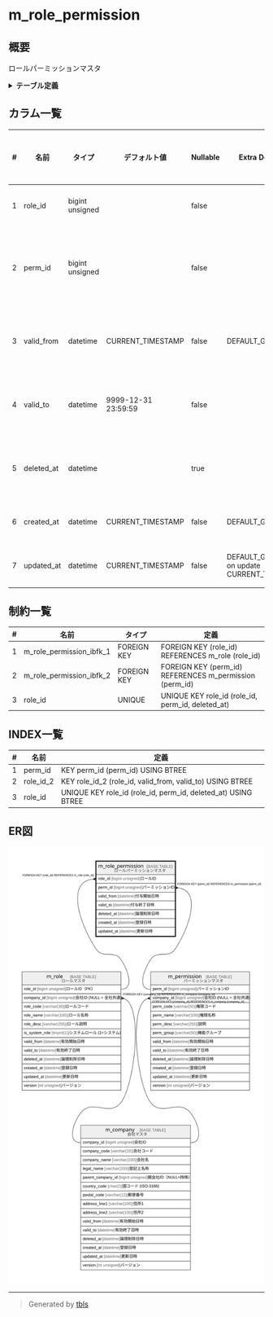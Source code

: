 # m_role_permission

## 概要

ロールパーミッションマスタ

<details>
<summary><strong>テーブル定義</strong></summary>

```sql
CREATE TABLE `m_role_permission` (
  `role_id` bigint unsigned NOT NULL COMMENT 'ロールID',
  `perm_id` bigint unsigned NOT NULL COMMENT 'パーミッションID',
  `valid_from` datetime NOT NULL DEFAULT CURRENT_TIMESTAMP COMMENT '付与開始日時',
  `valid_to` datetime NOT NULL DEFAULT '9999-12-31 23:59:59' COMMENT '付与終了日時',
  `deleted_at` datetime DEFAULT NULL COMMENT '論理削除日時',
  `created_at` datetime NOT NULL DEFAULT CURRENT_TIMESTAMP COMMENT '登録日時',
  `updated_at` datetime NOT NULL DEFAULT CURRENT_TIMESTAMP ON UPDATE CURRENT_TIMESTAMP COMMENT '更新日時',
  UNIQUE KEY `role_id` (`role_id`,`perm_id`,`deleted_at`),
  KEY `role_id_2` (`role_id`,`valid_from`,`valid_to`),
  KEY `perm_id` (`perm_id`),
  CONSTRAINT `m_role_permission_ibfk_1` FOREIGN KEY (`role_id`) REFERENCES `m_role` (`role_id`),
  CONSTRAINT `m_role_permission_ibfk_2` FOREIGN KEY (`perm_id`) REFERENCES `m_permission` (`perm_id`)
) ENGINE=InnoDB DEFAULT CHARSET=utf8mb4 COLLATE=utf8mb4_ja_0900_as_cs_ks COMMENT='ロールパーミッションマスタ'
```

</details>

## カラム一覧

| # | 名前         | タイプ             | デフォルト値              | Nullable | Extra Definition                              | 子テーブル      | 親テーブル                           | コメント             |
| - | ---------- | --------------- | ------------------- | -------- | --------------------------------------------- | ---------- | ------------------------------- | ---------------- |
| 1 | role_id    | bigint unsigned |                     | false    |                                               |            | [m_role](m_role.md)             | ロールID            |
| 2 | perm_id    | bigint unsigned |                     | false    |                                               |            | [m_permission](m_permission.md) | パーミッションID        |
| 3 | valid_from | datetime        | CURRENT_TIMESTAMP   | false    | DEFAULT_GENERATED                             |            |                                 | 付与開始日時           |
| 4 | valid_to   | datetime        | 9999-12-31 23:59:59 | false    |                                               |            |                                 | 付与終了日時           |
| 5 | deleted_at | datetime        |                     | true     |                                               |            |                                 | 論理削除日時           |
| 6 | created_at | datetime        | CURRENT_TIMESTAMP   | false    | DEFAULT_GENERATED                             |            |                                 | 登録日時             |
| 7 | updated_at | datetime        | CURRENT_TIMESTAMP   | false    | DEFAULT_GENERATED on update CURRENT_TIMESTAMP |            |                                 | 更新日時             |

## 制約一覧

| # | 名前                       | タイプ         | 定義                                                      |
| - | ------------------------ | ----------- | ------------------------------------------------------- |
| 1 | m_role_permission_ibfk_1 | FOREIGN KEY | FOREIGN KEY (role_id) REFERENCES m_role (role_id)       |
| 2 | m_role_permission_ibfk_2 | FOREIGN KEY | FOREIGN KEY (perm_id) REFERENCES m_permission (perm_id) |
| 3 | role_id                  | UNIQUE      | UNIQUE KEY role_id (role_id, perm_id, deleted_at)       |

## INDEX一覧

| # | 名前        | 定義                                                            |
| - | --------- | ------------------------------------------------------------- |
| 1 | perm_id   | KEY perm_id (perm_id) USING BTREE                             |
| 2 | role_id_2 | KEY role_id_2 (role_id, valid_from, valid_to) USING BTREE     |
| 3 | role_id   | UNIQUE KEY role_id (role_id, perm_id, deleted_at) USING BTREE |

## ER図

![er](m_role_permission.svg)

---

> Generated by [tbls](https://github.com/k1LoW/tbls)
